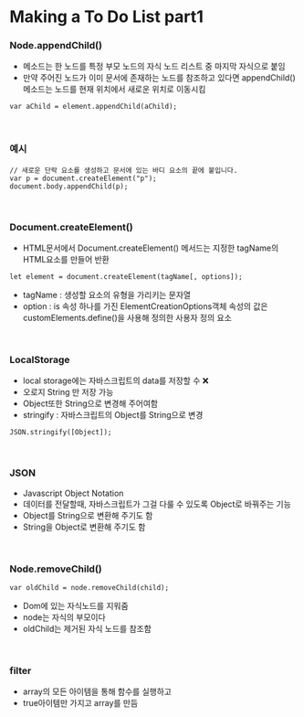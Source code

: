 # Making a To Do List part1

### Node.appendChild()
+ 메소드는 한 노드를 특정 부모 노드의 자식 노드 리스트 중 마지막 자식으로 붙임
+ 만약 주어진 노드가 이미 문서에 존재하는 노드를 참조하고 있다면 appendChild()메소드는 노드를 현재 위치에서 새로운 위치로 이동시킴

~~~
var aChild = element.appendChild(aChild);
~~~
<br/>

### 예시
~~~
// 새로운 단락 요소를 생성하고 문서에 있는 바디 요소의 끝에 붙입니다.
var p = document.createElement("p");
document.body.appendChild(p);
~~~
<br/>

### Document.createElement()
+ HTML문서에서 Document.createElement() 메서드는 지정한 tagName의 HTML요소를 만들어 반환
~~~
let element = document.createElement(tagName[, options]);
~~~
+ tagName : 생성할 요소의 유형을 가리키는 문자열
+ option : is 속성 하나를 가진 ElementCreationOptions객체 속성의 값은 customElements.define()을 사용해 정의한 사용자 정의 요소
<br/>

### LocalStorage
+ local storage에는 자바스크립트의 data를 저장할 수 ❌
+ 오로지 String 만 저장 가능
+ Object또한 String으로 변경해 주어여함
+ stringify : 자바스크립트의 Object를 String으로 변경
~~~
JSON.stringify([Object]);
~~~
<br/>

### JSON
+ Javascript Object Notation
+ 데이터를 전달할때, 자바스크립트가 그걸 다룰 수 있도록 Object로 바꿔주는 기능
+ Object를 String으로 변환해 주기도 함
+ String을 Object로 변환해 주기도 함
<br/>

### Node.removeChild()
~~~
var oldChild = node.removeChild(child);
~~~
+ Dom에 있는 자식노드를 지워줌
+ node는 자식의 부모이다
+ oldChild는 제거된 자식 노드를 참조함
<br/>

### filter 
+ array의 모든 아이템을 통해 함수를 실행하고 
+  true아이템만 가지고 array를 만듬